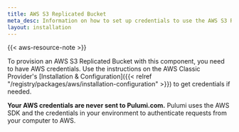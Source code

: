 ```yaml
---
title: AWS S3 Replicated Bucket
meta_desc: Information on how to set up credentials to use the AWS S3 Replicated Bucket component.
layout: installation
---
```


{{< aws-resource-note >}}

To provision an AWS S3 Replicated Bucket with this component, you need to have AWS credentials. Use the instructions on the AWS Classic Provider's [Installation & Configuration]({{< relref "/registry/packages/aws/installation-configuration" >}}) to get credentials if needed.

**Your AWS credentials are never sent to Pulumi.com.** Pulumi uses the AWS SDK and the credentials in your environment to authenticate requests from your computer to AWS.

